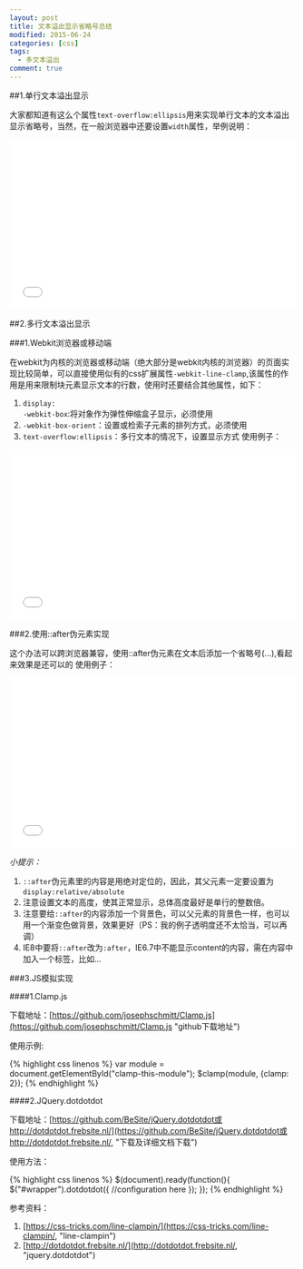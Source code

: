 ```yaml
---
layout: post
title: 文本溢出显示省略号总结
modified: 2015-06-24
categories: [css]
tags:
  - 多文本溢出
comment: true
---
```


##1.单行文本溢出显示

大家都知道有这么个属性<code>text-overflow:ellipsis</code>用来实现单行文本的文本溢出显示省略号，当然，在一般浏览器中还要设置<code>width</code>属性，举例说明：

<iframe width="100%" height="300" src="//jsfiddle.net/donqi/w5u1gfqy/embedded/result,css,html,js/" allowfullscreen="allowfullscreen" frameborder="0"></iframe>

##2.多行文本溢出显示

###1.Webkit浏览器或移动端

在webkit为内核的浏览器或移动端（绝大部分是webkit内核的浏览器）的页面实现比较简单，可以直接使用似有的css扩展属性<code>-webkit-line-clamp</code>,该属性的作用是用来限制块元素显示文本的行数，使用时还要结合其他属性，如下：

1. <code>display: -webkit-box</code>:将对象作为弹性伸缩盒子显示，必须使用
2. <code>-webkit-box-orient</code>：设置或检索子元素的排列方式，必须使用
3. <code>text-overflow:ellipsis</code>：多行文本的情况下，设置显示方式
使用例子：
<iframe width="100%" height="300" src="//jsfiddle.net/donqi/j2do1o9o/embedded/result,css,html,js/" allowfullscreen="allowfullscreen" frameborder="0"></iframe>

###2.使用::after伪元素实现

这个办法可以跨浏览器兼容，使用::after伪元素在文本后添加一个省略号(...),看起来效果是还可以的
使用例子：
<iframe width="100%" height="300" src="//jsfiddle.net/donqi/dgeLb9qy/2/embedded/result,css,html,js/" allowfullscreen="allowfullscreen" frameborder="0"></iframe>

*小提示：*

1. <code>::after</code>伪元素里的内容是用绝对定位的，因此，其父元素一定要设置为<code>display:relative/absolute</code>
2. 注意设置文本的高度，使其正常显示，总体高度最好是单行的整数倍。
3. 注意要给<code>::after</code>的内容添加一个背景色，可以父元素的背景色一样，也可以用一个渐变色做背景，效果更好（PS：我的例子透明度还不太恰当，可以再调）
4. IE8中要将<code>::after</code>改为<code>:after</code>，IE6.7中不能显示content的内容，需在内容中加入一个标签，比如<span>...</span>

###3.JS模拟实现

####1.Clamp.js

下载地址：[https://github.com/josephschmitt/Clamp.js](https://github.com/josephschmitt/Clamp.js "github下载地址")

使用示例:

{% highlight css linenos %}
var module = document.getElementById("clamp-this-module");
$clamp(module, {clamp: 2});
{% endhighlight %}

####2.JQuery.dotdotdot

下载地址：[https://github.com/BeSite/jQuery.dotdotdot或http://dotdotdot.frebsite.nl/](https://github.com/BeSite/jQuery.dotdotdot或http://dotdotdot.frebsite.nl/, "下载及详细文档下载")

使用方法：

{% highlight css linenos %}
$(document).ready(function(){
	$("#wrapper").dotdotdot({
	//configuration here
	});
});
{% endhighlight %}

参考资料：

1. [https://css-tricks.com/line-clampin/](https://css-tricks.com/line-clampin/, "line-clampin")
 2. [http://dotdotdot.frebsite.nl/](http://dotdotdot.frebsite.nl/, "jquery.dotdotdot")